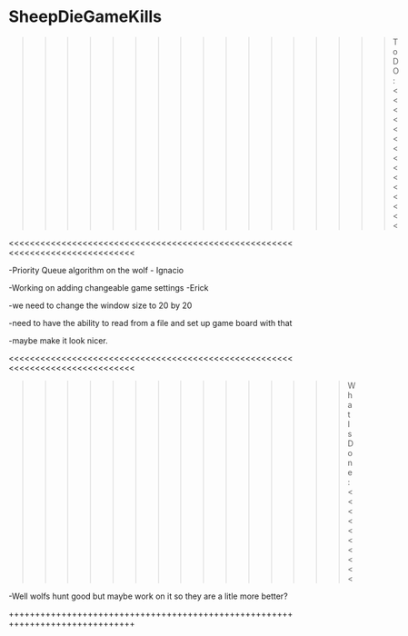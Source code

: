 SheepDieGameKills
=================
>>>>>>>>>>>>>>>>>ToDO:<<<<<<<<<<<<<<<

<<<<<<<<<<<<<<<<<<<<<<<<<<<<<<<<<<<<<<<<<<<<<<<<<<<<<<<<<<<<<<<<<<<<<<<<<<<<<<

-Priority Queue algorithm on the wolf - Ignacio

-Working on adding changeable game settings -Erick

-we need to change the window size to 20 by 20


-need to have the ability to read from a file and set up game board with that


-maybe make it look nicer.

<<<<<<<<<<<<<<<<<<<<<<<<<<<<<<<<<<<<<<<<<<<<<<<<<<<<<<<<<<<<<<<<<<<<<<<<<<<<<<

>>>>>>>>>>>>>>>What Is Done:<<<<<<<<<<

-Well wolfs hunt good but maybe work on it so they are a litle more better?

++++++++++++++++++++++++++++++++++++++++++++++++++++++++++++++++++++++++++++++
